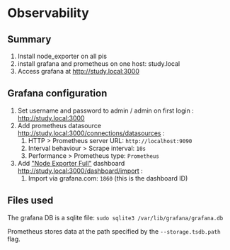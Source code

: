 # Observability

## Summary
1. Install node_exporter on all pis
1. install grafana and prometheus on one host: study.local
1. Access grafana at http://study.local:3000

## Grafana configuration
1. Set username and password to admin / admin on first login : http://study.local:3000
1. Add prometheus datasource http://study.local:3000/connections/datasources :
    1. HTTP > Prometheus server URL: `http://localhost:9090`
    1. Interval behaviour > Scrape interval: `10s`
    1. Performance > Prometheus type: `Prometheus`
1. Add ["Node Exporter Full"](https://grafana.com/grafana/dashboards/1860-node-exporter-full/) dashboard http://study.local:3000/dashboard/import :
    1. Import via grafana.com: `1860` (this is the dashboard ID)

## Files used
The grafana DB is a sqlite file: `sudo sqlite3 /var/lib/grafana/grafana.db`

Prometheus stores data at the path specified by the `--storage.tsdb.path` flag.
